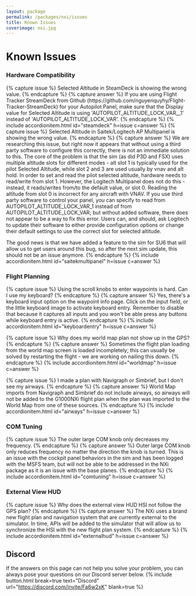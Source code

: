 ```yaml
---
layout: package
permalink: /packages/nxi/issues
title: Known Issues
coverimage: nxi.jpg
---
```


# Known Issues

<div class="accordion accordion-flush mb-4" id="accordion">

<h3>Hardware Compatibility</h3>
{% capture issue %}
Selected Altitude in SteamDeck is showing the wrong value.
{% endcapture %}
{% capture answer %}
If you are using Flight Tracker StreamDeck from Github (https://github.com/nguyenquyhy/Flight-Tracker-StreamDeck) for your Autopilot Panel, make sure that the Display value for Selected Altitude is using 'AUTOPILOT_ALTITUDE_LOCK_VAR__1' instead of 'AUTOPILOT_ALTITUDE_LOCK_VAR'.
{% endcapture %}
{% include accordionitem.html id="steamdeck" h=issue c=answer %}
{% capture issue %}
Selected Altitude in Saitek/Logitech AP Multipanel is showing the wrong value.
{% endcapture %}
{% capture answer %}
We are researching this issue, but right now it appears that without using a third party software to configure this correctly, there is not an immediate solution to this. The core of the problem is that the sim (as did P3D and FSX) uses multiple altitude slots for different modes - alt slot 1 is typically used for the pilot Selected Altitude, while slot 2 and 3 are used usually by vnav and alt hold. In order to set and read the pilot selected altitude, hardware needs to read/write from slot 1. However, the Logitech Multipanel does not do this - instead, it reads/writes from/to the default value, or slot 0. Reading the altitude from slot 0 is incorrect for any aircraft with VNAV. If you use third party software to control your panel, you can specify to read from AUTOPILOT_ALTITUDE_LOCK_VAR_1 instead of from AUTOPILOT_ALTITUDE_LOCK_VAR; but without added software, there does not appear to be a way to fix this error. Users can, and should, ask Logitech to update their software to either provide configuration options or change their default settings to use the correct slot for selected altitude.

The good news is that we have added a feature to the sim for SU6 that will allow us to get users around this bug, so after the next sim update, this should not be an issue anymore.
{% endcapture %}
{% include accordionitem.html id="saitekmultipanel" h=issue c=answer %}

<h3>Flight Planning</h3>
{% capture issue %}
Using the scroll knobs to enter waypoints is hard. Can I use my keyboard?
{% endcapture %}
{% capture answer %}
Yes, there's a keyboard input option on the waypoint info page. Click on the input field, or the little keyboard image to activate keyboard entry. Remember to disable that because it captures all inputs and you won't be able press any buttons while keyboard entry is active.
{% endcapture %}
{% include accordionitem.html id="keyboardentry" h=issue c=answer %}

{% capture issue %}
Why does my world map plan not show up in the GPS?
{% endcapture %}
{% capture answer %}
Sometimes the flight plan loading from the world map screen is loaded incompletely; this can usually be solved by restarting the flight - we are working on nailing this down.
{% endcapture %}
{% include accordionitem.html id="worldmap" h=issue c=answer %}
  
{% capture issue %}
I made a plan with Navigraph or Simbrief, but I don't see my airways.
{% endcapture %}
{% capture answer %}
World Map imports from Navigraph and Simbrief do not include airways, so airways will not be added to the G1000NXi flight plan when the plan was imported to the World Map from one of these sources.
{% endcapture %}
{% include accordionitem.html id="airways" h=issue c=answer %}

<h3>COM Tuning</h3>
{% capture issue %}
The outer large COM knob only decreases my frequency.
{% endcapture %}
{% capture answer %}
Outer large COM knob only reduces frequency no matter the direction the knob is turned. This is an issue with the cockpit panel behaviors in the sim and has been logged with the MSFS team, but will not be able to be addressed in the NXi package as it is an issue with the base planes.
{% endcapture %}
{% include accordionitem.html id="comtuning" h=issue c=answer %}
  
<h3>External View HUD</h3>
{% capture issue %}
Why does the external view HUD HSI not follow the GPS plan?
{% endcapture %}
{% capture answer %}
The NXi uses a brand new flight plan and navigation system that are currently external to the simulator. In time, APIs will be added to the simulator that will allow us to synchronize the HSI with the new flight plan system.
{% endcapture %}
{% include accordionitem.html id="externalhud" h=issue c=answer %}

</div>


## Discord
If the answers on this page can not help you solve your problem, you can always pose your questions on our Discord server below.
{% include button.html break=true text="Discord" url="https://discord.com/invite/Fa6w2xK" blank=true %}
